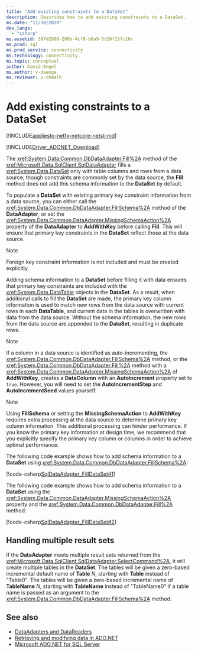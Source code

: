 ```yaml
---
title: "Add existing constraints to a DataSet"
description: Describes how to add existing constraints to a DataSet.
ms.date: "11/30/2020"
dev_langs: 
  - "csharp"
ms.assetid: 307d2809-208b-4cf8-b6a9-5d16f15fc16c
ms.prod: sql
ms.prod_service: connectivity
ms.technology: connectivity
ms.topic: conceptual
author: David-Engel
ms.author: v-daenge
ms.reviewer: v-chmalh
---
```

# Add existing constraints to a DataSet

[!INCLUDE[appliesto-netfx-netcore-netst-md](../../includes/appliesto-netfx-netcore-netst-md.md)]

[!INCLUDE[Driver_ADONET_Download](../../includes/driver_adonet_download.md)]

The <xref:System.Data.Common.DbDataAdapter.Fill%2A> method of the <xref:Microsoft.Data.SqlClient.SqlDataAdapter> fills a <xref:System.Data.DataSet> only with table columns and rows from a data source; though constraints are commonly set by the data source, the **Fill** method does not add this schema information to the **DataSet** by default.

To populate a **DataSet** with existing primary key constraint information from a data source, you can either call the <xref:System.Data.Common.DbDataAdapter.FillSchema%2A> method of the **DataAdapter**, or set the <xref:System.Data.Common.DataAdapter.MissingSchemaAction%2A> property of the **DataAdapter** to **AddWithKey** before calling **Fill**. This will ensure that primary key constraints in the **DataSet** reflect those at the data source.

> [!NOTE]
> Foreign key constraint information is not included and must be created explicitly.

Adding schema information to a **DataSet** before filling it with data ensures that primary key constraints are included with the <xref:System.Data.DataTable> objects in the **DataSet**. As a result, when additional calls to fill the **DataSet** are made, the primary key column information is used to match new rows from the data source with current rows in each **DataTable**, and current data in the tables is overwritten with data from the data source. Without the schema information, the new rows from the data source are appended to the **DataSet**, resulting in duplicate rows.

> [!NOTE]
> If a column in a data source is identified as auto-incrementing, the <xref:System.Data.Common.DbDataAdapter.FillSchema%2A> method, or the <xref:System.Data.Common.DbDataAdapter.Fill%2A> method with a <xref:System.Data.Common.DataAdapter.MissingSchemaAction%2A> of **AddWithKey**, creates a **DataColumn** with an **AutoIncrement** property set to `true`. However, you will need to set the **AutoIncrementStep** and **AutoIncrementSeed** values yourself.

> [!NOTE]
> Using **FillSchema** or setting the **MissingSchemaAction** to **AddWithKey** requires extra processing at the data source to determine primary key column information. This additional processing can hinder performance. If you know the primary key information at design time, we recommend that you explicitly specify the primary key column or columns in order to achieve optimal performance.

The following code example shows how to add schema information to a **DataSet** using <xref:System.Data.Common.DbDataAdapter.FillSchema%2A>:

[!code-csharp[SqlDataAdapter_FillDataSet#1](~/../sqlclient/doc/samples/SqlDataAdapter_FillDataSet.cs#1)]

The following code example shows how to add schema information to a **DataSet** using the <xref:System.Data.Common.DataAdapter.MissingSchemaAction%2A> property and the <xref:System.Data.Common.DbDataAdapter.Fill%2A> method:

[!code-csharp[SqlDataAdapter_FillDataSet#2](~/../sqlclient/doc/samples/SqlDataAdapter_FillDataSet.cs#2)]

## Handling multiple result sets

If the **DataAdapter** meets multiple result sets returned from the <xref:Microsoft.Data.SqlClient.SqlDataAdapter.SelectCommand%2A>, it will create multiple tables in the **DataSet**. The tables will be given a zero-based incremental default name of **Table** *N*, starting with **Table** instead of "Table0". The tables will be given a zero-based incremental name of **TableName** *N*, starting with **TableName** instead of "TableName0" if a table name is passed as an argument to the <xref:System.Data.Common.DbDataAdapter.FillSchema%2A> method.

## See also

- [DataAdapters and DataReaders](dataadapters-datareaders.md)
- [Retrieving and modifying data in ADO.NET](retrieving-modifying-data.md)
- [Microsoft ADO.NET for SQL Server](microsoft-ado-net-sql-server.md)
